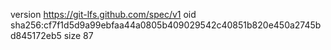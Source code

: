 version https://git-lfs.github.com/spec/v1
oid sha256:cf7f1d5d9a99ebfaa44a0805b409029542c40851b820e450a2745bd845172eb5
size 87

